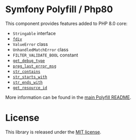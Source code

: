 # Symfony Polyfill / Php80

This component provides features added to PHP 8.0 core:

-   `Stringable` interface
-   [`fdiv`](https://php.net/fdiv)
-   `ValueError` class
-   `UnhandledMatchError` class
-   `FILTER_VALIDATE_BOOL` constant
-   [`get_debug_type`](https://php.net/get_debug_type)
-   [`preg_last_error_msg`](https://php.net/preg_last_error_msg)
-   [`str_contains`](https://php.net/str_contains)
-   [`str_starts_with`](https://php.net/str_starts_with)
-   [`str_ends_with`](https://php.net/str_ends_with)
-   [`get_resource_id`](https://php.net/get_resource_id)

More information can be found in the
[main Polyfill README](https://github.com/symfony/polyfill/blob/master/README.md).

# License

This library is released under the [MIT license](LICENSE).
